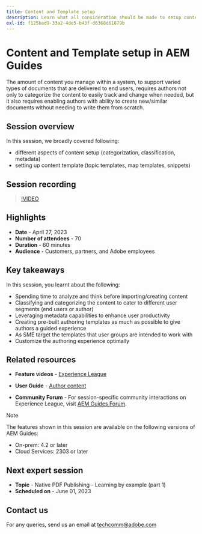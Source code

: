 ```yaml
---
title: Content and Template setup
description: Learn what all consideration should be made to setup content and templates in AEM Guides.
exl-id: f125bad9-33a2-4de5-b43f-d6368d61879b
---
```

# Content and Template setup in AEM Guides

The amount of content you manage within a system, to support varied types of documents that are delivered to end users, requires authors not only to categorize the content to easily track and change when needed, but it also requires enabling authors with ability to create new/similar documents without needing to write them from scratch. 


## Session overview

In this session, we broadly covered following:
- different aspects of content setup (categorization, classification, metadata)
- setting up content template (topic templates, map templates, snippets)



## Session recording

>[!VIDEO](https://video.tv.adobe.com/v/3419004/guides-templates-author-templates?quality=12&learn=on)


## Highlights

- **Date** - April 27, 2023 
- **Number of attendees** - 70
- **Duration** - 60 minutes
- **Audience** - Customers, partners, and Adobe employees


## Key takeaways

In this session, you learnt about the following:
- Spending time to analyze and think before importing/creating content 
- Classifying and categorizing the content to cater to different user segments (end users or author)
- Leveraging metadata capabilities to enhance user productivity
- Creating pre-built authoring templates as much as possible to give authors a guided experience
- As SME target the templates that user groups are intended to work with
- Customize the authoring experience optimally

 

## Related resources 

- **Feature videos** -  [Experience League](https://experienceleague.adobe.com/docs/experience-manager-guides-learn/videos/advanced-user-guide/folder-profiles.html) 
 
- **User Guide** - [Author content](https://help.adobe.com/en_US/xml-documentation-for-adobe-experience-manager/index.html#t=DXML-master-map%2Freports-intro.html)
 
- **Community Forum** - For session-specific community interactions on Experience League, visit  [AEM Guides Forum](https://experienceleaguecommunities.adobe.com/t5/experience-manager-guides/bd-p/xml-documentation-discussions).

>[!NOTE]
>
> The features shown in this session are available on the following versions of AEM Guides:
> - On-prem: 4.2 or later
> - Cloud Services: 2303 or later


## Next expert session 

- **Topic** - Native PDF Publishing - Learning by example (part 1)
- **Scheduled on** - June 01, 2023


## Contact us

For any queries, send us an email at <techcomm@adobe.com>
